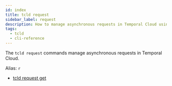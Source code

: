 ```yaml
---
id: index
title: tcld request
sidebar_label: request
description: How to manage asynchronous requests in Temporal Cloud using tcld.
tags:
  - tcld
  - cli-reference
---
```


The `tcld request` commands manage asynchronous requests in Temporal Cloud.

Alias: `r`

- [tcld request get](/cloud/tcld/request/get)
